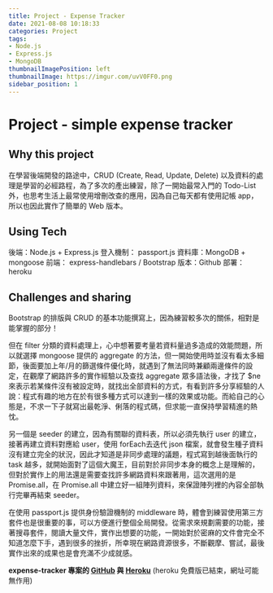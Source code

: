 ```yaml
---
title: Project - Expense Tracker
date: 2021-08-08 10:18:33
categories: Project
tags:
- Node.js
- Express.js
- MongoDB
thumbnailImagePosition: left
thumbnailImage: https://imgur.com/uvV0FF0.png
sidebar_position: 1
---
```


# Project - simple expense tracker

## Why this project

在學習後端開發的路途中，CRUD (Create, Read, Update, Delete) 以及資料的處理是學習的必經路程<!-- more -->，為了多次的產出練習，除了一開始最常入門的 Todo-List 外，也思考生活上最常使用增刪改查的應用，因為自己每天都有使用記帳 app，所以也因此實作了簡單的 Web 版本。


## Using Tech

後端：Node.js + Express.js
登入機制： passport.js
資料庫：MongoDB + mongoose
前端： express-handlebars / Bootstrap
版本：Github
部署：heroku


## Challenges and sharing

Bootstrap 的排版與 CRUD 的基本功能撰寫上，因為練習較多次的關係，相對是能掌握的部分！

但在 filter 分類的資料處理上，心中想著要考量若資料量過多造成的效能問題，所以就選擇 mongoose 提供的 aggregate 的方法，但一開始使用時並沒有看太多細節，後面要加上年/月的篩選條件優化時，就遇到了無法同時兼顧兩邊條件的設定，在觀摩了網路許多的實作經驗以及查找 aggregate 眾多語法後，才找了 $ne 來表示若某條件沒有被設定時，就找出全部資料的方式，有看到許多分享經驗的人說：程式有趣的地方在於有很多種方式可以達到一樣的效果或功能。而給自己的心態是，不求一下子就寫出最乾淨、俐落的程式碼，但求能一直保持學習精進的熱忱。

另一個是 seeder 的建立，因為有關聯的資料表，所以必須先執行 user 的建立，接著再建立資料對應給 user，使用 forEach去迭代 json 檔案，就會發生種子資料沒有建立完全的狀況，因此才知道是非同步處理的議題，程式寫到越後面執行的 task 越多，就開始面對了這個大魔王，目前對於非同步本身的概念上是理解的，但對於實作上的用法還是需要查找許多網路資料來跟著用，這次選用的是 Promise.all，在 Promise.all 中建立好一組陣列資料，來保證陣列裡的內容全部執行完畢再結束 seeder。

在使用 passport.js 提供身份驗證機制的 middleware 時，體會到練習使用第三方套件也是很重要的事，可以方便進行整個全局開發。從需求來規劃需要的功能，接著搜尋套件，閱讀大量文件，實作出想要的功能，一開始對於密麻的文件會完全不知道怎麼下手，遇到很多的挫折，所幸現在網路資源很多，不斷觀摩、嘗試，最後實作出來的成果也是會充滿不少成就感。

**expense-tracker 專案的 [GitHub](https://github.com/bobolin0624/expense-tracker) 與 [Heroku](https://intense-spire-30373.herokuapp.com/users/login)** (heroku 免費版已結束，網址可能無作用)


